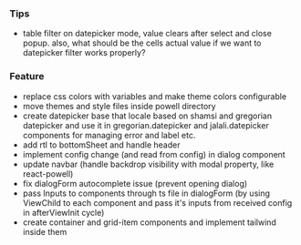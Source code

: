 ### Tips

- table filter on datepicker mode, value clears after select and close popup. also, what should be the cells actual
  value if we want to datepicker filter works properly?

### Feature

- replace css colors with variables and make theme colors configurable
- move themes and style files inside powell directory
- create datepicker base that locale based on shamsi and gregorian datepicker and use it in gregorian.datepicker and jalali.datepicker components for managing error and label etc.
- add rtl to bottomSheet and handle header
- implement config change (and read from config) in dialog component
- update navbar (handle backdrop visibility with modal property, like react-powell)
- fix dialogForm autocomplete issue (prevent opening dialog)
- pass Inputs to components through ts file in dialogForm (by using ViewChild to each component and pass it's inputs from received config in afterViewInit cycle)
- create container and grid-item components and implement tailwind inside them
